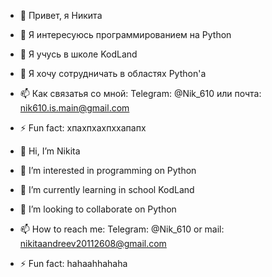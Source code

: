 - 👋 Привет, я Никита
- 👀 Я интересуюсь программированием на Python
- 🌱 Я учусь в школе KodLand 
- 💞️ Я хочу сотрудничать в областях Python'а
- 📫 Как связатья со мной: Telegram: @Nik_610 или почта: nik610.is.main@gmail.com
- ⚡ Fun fact: хпахпхахпххапапх



- 👋 Hi, I’m Nikita
- 👀 I’m interested in programming on Python
- 🌱 I’m currently learning in school KodLand
- 💞️ I’m looking to collaborate on Python
- 📫 How to reach me: Telegram: @Nik_610 or mail: nikitaandreev20112608@gmail.com
- ⚡ Fun fact: hahaahhahaha
